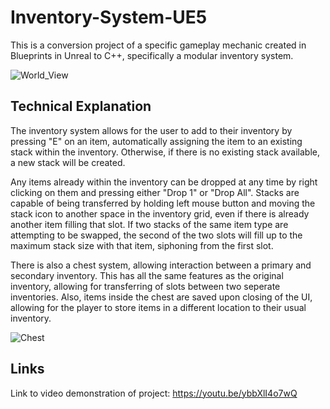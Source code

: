 # Inventory-System-UE5
This is a conversion project of a specific gameplay mechanic created in Blueprints in Unreal to C++, specifically a modular inventory system. 

![World_View](https://github.com/user-attachments/assets/a152e5af-8e79-4106-a343-0b1e9783c226)

## Technical Explanation
The inventory system allows for the user to add to their inventory by pressing "E" on an item, automatically assigning the item to an existing stack within the inventory. Otherwise, if there is no existing stack available, a new stack will be created.

Any items already within the inventory can be dropped at any time by right clicking on them and pressing either "Drop 1" or "Drop All". Stacks are capable of being transferred by holding left mouse button and moving the stack icon to another space in the inventory grid, even if there is already another item filling that slot. If two stacks of the same item type are attempting to be swapped, the second of the two slots will fill up to the maximum stack size with that item, siphoning from the first slot.

There is also a chest system, allowing interaction between a primary and secondary inventory. This has all the same features as the original inventory, allowing for transferring of slots between two seperate inventories. Also, items inside the chest are saved upon closing of the UI, allowing for the player to store items in a different location to their usual inventory.

![Chest](https://github.com/user-attachments/assets/6f86d801-708f-4321-889d-0b4082570d82)

## Links
Link to video demonstration of project: https://youtu.be/ybbXlI4o7wQ
